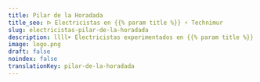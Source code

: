 ```yaml
---
title: Pilar de la Horadada
title_seo: ᐅ Electricistas en {{% param title %}} ⚡️ Technimur
slug: electricistas-pilar-de-la-horadada
description: llll➤ Electricistas experimentados en {{% param title %}} para todas tus necesidades eléctricas. Servicio rápido, eficaz y de confianza ✅ ¡Contáctanos!
image: logo.png
draft: false
noindex: false
translationKey: pilar-de-la-horadada
---
```

